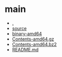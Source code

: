 main
========================

- [.](.)
- [source](source)
- [binary-amd64](binary-amd64)
- [Contents-amd64.gz](Contents-amd64.gz)
- [Contents-amd64.bz2](Contents-amd64.bz2)
- [README.md](README.md)
